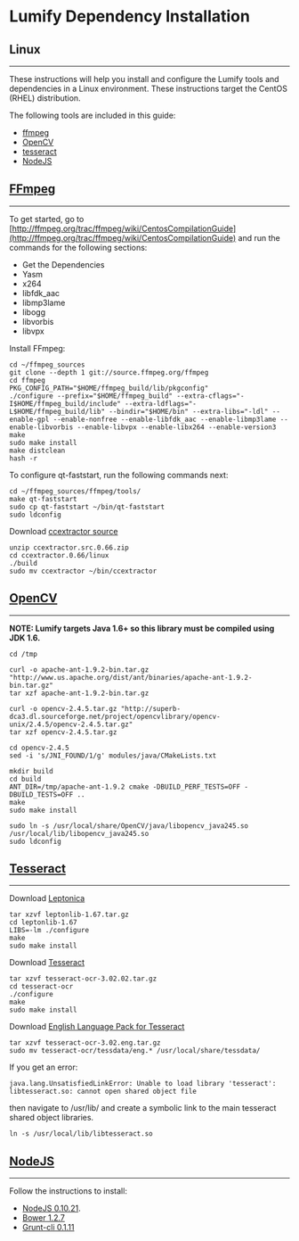 # Lumify Dependency Installation
## Linux
---

These instructions will help you install and configure the Lumify tools and dependencies in a Linux environment.  These instructions target the CentOS (RHEL) distribution.

The following tools are included in this guide:

*	[ffmpeg](#ffmpeg)
*	[OpenCV](#opencv)
*	[tesseract](#tesseract)
*	[NodeJS](#nodejs)

## [FFmpeg](id:ffmpeg)
---

To get started, go to [http://ffmpeg.org/trac/ffmpeg/wiki/CentosCompilationGuide](http://ffmpeg.org/trac/ffmpeg/wiki/CentosCompilationGuide) and run the commands for the following sections:

* Get the Dependencies
* Yasm
* x264
* libfdk_aac
* libmp3lame
* libogg
* libvorbis
* libvpx

Install FFmpeg:

```
cd ~/ffmpeg_sources
git clone --depth 1 git://source.ffmpeg.org/ffmpeg
cd ffmpeg
PKG_CONFIG_PATH="$HOME/ffmpeg_build/lib/pkgconfig"
./configure --prefix="$HOME/ffmpeg_build" --extra-cflags="-I$HOME/ffmpeg_build/include" --extra-ldflags="-L$HOME/ffmpeg_build/lib" --bindir="$HOME/bin" --extra-libs="-ldl" --enable-gpl --enable-nonfree --enable-libfdk_aac --enable-libmp3lame --enable-libvorbis --enable-libvpx --enable-libx264 --enable-version3
make
sudo make install
make distclean
hash -r
```

To configure qt-faststart, run the following commands next:

```
cd ~/ffmpeg_sources/ffmpeg/tools/
make qt-faststart
sudo cp qt-faststart ~/bin/qt-faststart
sudo ldconfig
```

Download [ccextractor source](http://ccextractor.sourceforge.net/download-ccextractor.html)

```
unzip ccextractor.src.0.66.zip
cd ccextractor.0.66/linux
./build
sudo mv ccextractor ~/bin/ccextractor
```

## [OpenCV](id:opencv)
---

**NOTE: Lumify targets Java 1.6+ so this library must be compiled using JDK 1.6.**

```
cd /tmp

curl -o apache-ant-1.9.2-bin.tar.gz "http://www.us.apache.org/dist/ant/binaries/apache-ant-1.9.2-bin.tar.gz"
tar xzf apache-ant-1.9.2-bin.tar.gz

curl -o opencv-2.4.5.tar.gz "http://superb-dca3.dl.sourceforge.net/project/opencvlibrary/opencv-unix/2.4.5/opencv-2.4.5.tar.gz"
tar xzf opencv-2.4.5.tar.gz

cd opencv-2.4.5
sed -i 's/JNI_FOUND/1/g' modules/java/CMakeLists.txt

mkdir build
cd build
ANT_DIR=/tmp/apache-ant-1.9.2 cmake -DBUILD_PERF_TESTS=OFF -DBUILD_TESTS=OFF ..
make
sudo make install

sudo ln -s /usr/local/share/OpenCV/java/libopencv_java245.so /usr/local/lib/libopencv_java245.so
sudo ldconfig
```

## [Tesseract](id:tesseract)
---

Download [Leptonica](http://www.leptonica.com/source/leptonlib-1.67.tar.gz)

```
tar xzvf leptonlib-1.67.tar.gz
cd leptonlib-1.67
LIBS=-lm ./configure
make
sudo make install
```

Download [Tesseract](https://tesseract-ocr.googlecode.com/files/tesseract-ocr-3.02.02.tar.gz)

```
tar xzvf tesseract-ocr-3.02.02.tar.gz
cd tesseract-ocr
./configure
make
sudo make install
```

Download [English Language Pack for Tesseract](https://tesseract-ocr.googlecode.com/files/tesseract-ocr-3.02.eng.tar.gz)

```
tar xzvf tesseract-ocr-3.02.eng.tar.gz
sudo mv tesseract-ocr/tessdata/eng.* /usr/local/share/tessdata/
```

If you get an error:

```
java.lang.UnsatisfiedLinkError: Unable to load library 'tesseract': libtesseract.so: cannot open shared object file
```
then navigate to /usr/lib/ and create a symbolic link to the main tesseract shared object libraries.

```
ln -s /usr/local/lib/libtesseract.so
```

## [NodeJS](id:nodejs)
---

Follow the instructions to install:

*	[NodeJS 0.10.21](http://blog.nodejs.org/2013/10/18/node-v0-10-21-stable/).
* 	[Bower 1.2.7](https://npmjs.org/package/bower)
* 	[Grunt-cli 0.1.11](https://npmjs.org/package/grunt-cli)
